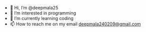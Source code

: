 - 👋 Hi, I’m @deepmala25
- 👀 I’m interested in programming
- 🌱 I’m currently learning coding
- 📫 How to reach me on my email deepmala240209@gmail.com

<!---
deepmala25/deepmala25 is a ✨ special ✨ repository because its `README.md` (this file) appears on your GitHub profile.
You can click the Preview link to take a look at your changes.
--->
